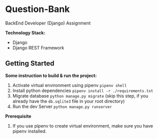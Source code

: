 # Question-Bank

BackEnd Developer (Django) Assignment

**Technology Stack:**

- Django
- Django REST Framework

## Getting Started

**Some instruction to build & run the project:**

1. Activate virtual environment using pipenv `pipenv shell`
2. Install python dependencies `pipenv install -r ./requirements.txt`
3. Migrate database `python manage.py migrate` (skip this step, if you already have the `db.sqlite3` file in your root directory)
4. Run the dev Server `python manage.py runserver`

**Prerequisite**

1. If you use pipenv to create virtual environment, make sure you have pipenv installed.
